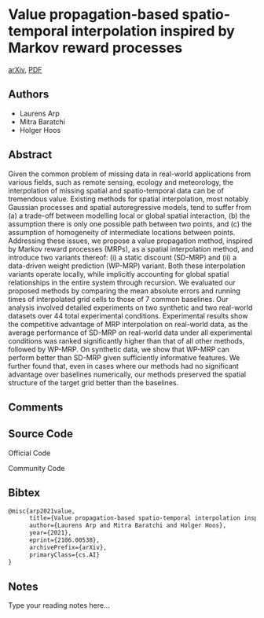 
# Value propagation-based spatio-temporal interpolation inspired by Markov reward processes

[arXiv](https://arxiv.org/abs/2106.0538), [PDF](https://arxiv.org/pdf/2106.0538.pdf)

## Authors

- Laurens Arp
- Mitra Baratchi
- Holger Hoos

## Abstract

Given the common problem of missing data in real-world applications from various fields, such as remote sensing, ecology and meteorology, the interpolation of missing spatial and spatio-temporal data can be of tremendous value. Existing methods for spatial interpolation, most notably Gaussian processes and spatial autoregressive models, tend to suffer from (a) a trade-off between modelling local or global spatial interaction, (b) the assumption there is only one possible path between two points, and (c) the assumption of homogeneity of intermediate locations between points. Addressing these issues, we propose a value propagation method, inspired by Markov reward processes (MRPs), as a spatial interpolation method, and introduce two variants thereof: (i) a static discount (SD-MRP) and (ii) a data-driven weight prediction (WP-MRP) variant. Both these interpolation variants operate locally, while implicitly accounting for global spatial relationships in the entire system through recursion. We evaluated our proposed methods by comparing the mean absolute errors and running times of interpolated grid cells to those of 7 common baselines. Our analysis involved detailed experiments on two synthetic and two real-world datasets over 44 total experimental conditions. Experimental results show the competitive advantage of MRP interpolation on real-world data, as the average performance of SD-MRP on real-world data under all experimental conditions was ranked significantly higher than that of all other methods, followed by WP-MRP. On synthetic data, we show that WP-MRP can perform better than SD-MRP given sufficiently informative features. We further found that, even in cases where our methods had no significant advantage over baselines numerically, our methods preserved the spatial structure of the target grid better than the baselines.

## Comments



## Source Code

Official Code



Community Code



## Bibtex

```tex
@misc{arp2021value,
      title={Value propagation-based spatio-temporal interpolation inspired by Markov reward processes}, 
      author={Laurens Arp and Mitra Baratchi and Holger Hoos},
      year={2021},
      eprint={2106.00538},
      archivePrefix={arXiv},
      primaryClass={cs.AI}
}
```

## Notes

Type your reading notes here...

